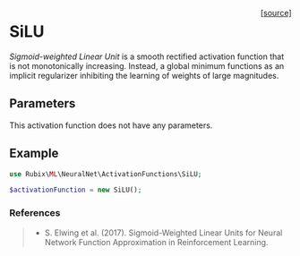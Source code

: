 <span style="float:right;"><a href="https://github.com/RubixML/RubixML/blob/master/src/NeuralNet/ActivationFunctions/SiLU.php">[source]</a></span>

# SiLU
*Sigmoid-weighted Linear Unit* is a smooth rectified activation function that is not monotonically increasing. Instead, a global minimum functions as an implicit regularizer inhibiting the learning of weights of large magnitudes.

## Parameters
This activation function does not have any parameters.

## Example
```php
use Rubix\ML\NeuralNet\ActivationFunctions\SiLU;

$activationFunction = new SiLU();
```

### References
>- S. Elwing et al. (2017). Sigmoid-Weighted Linear Units for Neural Network Function Approximation in Reinforcement Learning.
